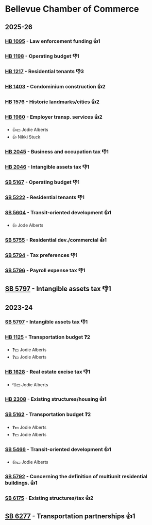 # Bellevue Chamber of Commerce
## 2025-26

### [HB 1095](/bill/2025-26/hb/1095/) - Law enforcement funding 👍1  

### [HB 1198](/bill/2025-26/hb/1198/) - Operating budget  👎1 

### [HB 1217](/bill/2025-26/hb/1217/) - Residential tenants  👎3 

### [HB 1403](/bill/2025-26/hb/1403/) - Condominium construction 👍2  

### [HB 1576](/bill/2025-26/hb/1576/) - Historic landmarks/cities 👍2  

### [HB 1980](/bill/2025-26/hb/1980/) - Employer transp. services 👍2  
* 👍💵 Jodie Alberts
* 👍 Nikki Stuck

### [HB 2045](/bill/2025-26/hb/2045/) - Business and occupation tax  👎1 

### [HB 2046](/bill/2025-26/hb/2046/) - Intangible assets tax  👎1 

### [SB 5167](/bill/2025-26/sb/5167/) - Operating budget  👎1 

### [SB 5222](/bill/2025-26/sb/5222/) - Residential tenants  👎1 

### [SB 5604](/bill/2025-26/sb/5604/) - Transit-oriented development 👍1  
* 👍 Jode Alberts

### [SB 5755](/bill/2025-26/sb/5755/) - Residential dev./commercial 👍1  

### [SB 5794](/bill/2025-26/sb/5794/) - Tax preferences  👎1 

### [SB 5796](/bill/2025-26/sb/5796/) - Payroll expense tax  👎1 

## [SB 5797](/bill/2025-26/sb/5797/) - Intangible assets tax  👎1 

## 2023-24

### [SB 5797](/bill/2023-24/sb/5797/) - Intangible assets tax  👎1 

### [HB 1125](/bill/2023-24/hb/1125/) - Transportation budget   ❓2
* ❓💵 Jodie Alberts
* ❓💵 Jodie Alberts

### [HB 1628](/bill/2023-24/hb/1628/) - Real estate excise tax  👎1 
* 👎💵 Jodie Alberts

### [HB 2308](/bill/2023-24/hb/2308/) - Existing structures/housing 👍1  

### [SB 5162](/bill/2023-24/sb/5162/) - Transportation budget   ❓2
* ❓💵 Jodie Alberts
* ❓💵 Jodie Alberts

### [SB 5466](/bill/2023-24/sb/5466/) - Transit-oriented development 👍1  
* 👍💵 Jodie Alberts

### [SB 5792](/bill/2023-24/sb/5792/) - Concerning the definition of multiunit residential buildings. 👍1  

### [SB 6175](/bill/2023-24/sb/6175/) - Existing structures/tax 👍2  

## [SB 6277](/bill/2023-24/sb/6277/) - Transportation partnerships 👍1  

